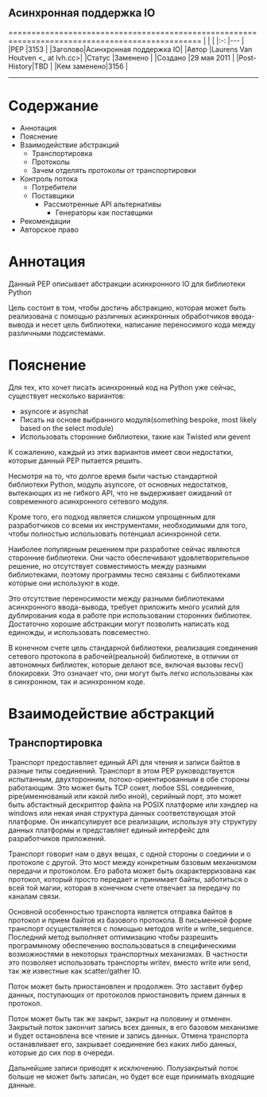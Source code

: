 ## Асинхронная поддержка IO ##
================================================================================================
|        |                        |
|:-:     |---                     |
|PEP     |3153                    |
|Заголово|Асинхронная поддержка IO|
|Автор   |Laurens Van Houtven <_ at lvh.cc>|
|Статус  |Заменено                |
|Создано |29 мая 2011             |
|Post-History|TBD                 |
|Кем заменено|3156                |

-----------------------------------------------------------------------------------------------
# Содержание #
* Аннотация
* Пояснение
* Взаимодействие абстракций
  * Транспортировка
  * Протоколы
  * Зачем отделять протоколы от транспортировки
* Контроль потока
  * Потребители
  * Поставщики
    * Рассмотренные API альтернативы
      * Генераторы как поставщики
* Рекомендации
* Авторское право

# Аннотация #
Данный PEP описывает абстракции асинхронного IO для библиотеки Python

Цель состоит в том, чтобы достичь абстракцию, которая может быть реализована с помощью различных 
асинхронных обработчиков ввода-вывода и несет цель библиотеки, написание переносимого кода между различными 
подсистемами.

# Пояснение #
Для тех, кто хочет писать асинхронный код на Python уже сейчас, существует несколько вариантов:

* asyncore и asynchat
* Писать на основе выбранного модуля(something bespoke, most likely based on the select module)
* Использовать сторонние библиотеки, такие как Twisted или gevent

К сожалению, каждый из этих вариантов имеет свои недостатки, которые данный PEP пытается решить.

Несмотря на то, что долгое время были частью стандартной библиотеки Python, модуль asyncore, от основных 
недостатков, вытекающих из не гибкого API, что не выдерживает ожиданий от современного асинхронного 
сетевого модуля.

Кроме того, его подход является слишком упрощенным для разработчиков со всеми их инструментами, необходимыми 
для того, чтобы полностью использовать потенциал асинхронной сети.

Наиболее популярным решением при разработке сейчас являются сторонние библиотеки. Они часто обеспечивают 
удовлетворительное решение, но отсутствует совместимость между разными библиотеками, поэтому программы тесно 
связаны с библиотеками которые они используют в коде.
  
Это отсутствие переносимости между разными библиотеками асинхронного ввода-вывода, требует приложить много 
усилий для дублирования кода в работе при использовании сторонних библиотек. Достаточно хорошие абстракции могут 
позволить написать код единожды, и использовать повсеместно.

В конечном счете цель стандарной библиотеки, реализация соединения сетевого протокола в рабочей(реальной) библиотеке, 
 в отличии от автономных библиотек, которые делают все, включая вызовы recv() блокировки. Это означает что, 
 они могут быть легко использованы как в синхронном, так и асинхронном коде.
 
# Взаимодействие абстракций #

Транспортировка
----------------------------------------------------------------------------------------------
Транспорт предоставляет единый API для чтения и записи байтов в разные типы соединений. Транспорт в этом PEP 
руководствуется испытанным, двухторонним, потоко-ориентированным в обе стороны работающим. Это может быть 
TCP сокет, любое SSL соединение, pipe(именнованый или какой либо иной), серийный порт, это может быть абстактный 
дескриптор файла на POSIX платформе или хэндлер на windows или некая иная структура данных соответствующая этой 
платформе. Он инкапсулирует все реализации, используя эту структуру данных платформы и представляет единый 
интерфейс для разработчиков приложений.

Транспорт говорит нам о двух вещах, с одной стороны о соединии и о протоколе с другой. Это мост между конкретным 
базовым механизмом передачи и протоколом. Его работа может быть охарактерризована как протокол, который просто 
передает и принимает байты, заботиться о всей той магии, которая в конечном счете отвечает за передачу по каналам 
связи.

Основной особенностью транспорта является отправка байтов в протокол и прием байтов из базового протокола. В 
письменной форме транспорт осуществляется с помощью методов write и write_sequence. Последний метод выполняет 
оптимизацию чтобы разрешить программному обеспечению воспользоваться в специфическими возможностями в некоторых 
транспортных механизмах. В частности это позволяет использовать транспорты writev, вместо write или send, так же
известные как scatter/gather IO.

Поток может быть приостановлен и продолжен. Это заставит буфер данных, поступающих от протоколов приостановить 
прием данных в протокол.

Поток может быть так же закрыт, закрыт на половину и отменен. Закрытый поток закончит запись всех данных, в его 
базовом механизме и будет остановлена все чтение и запись данных. Отмена транспорта останавливает его, закрывает 
соединение без каких либо данных, которые до сих пор в очереди.

Дальнейшие записи приводят к исключению. Полузакрытый поток больше не может быть записан, но будет все еще 
принимать входящие данные.